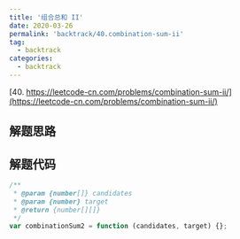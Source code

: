 ```yaml
---
title: '组合总和 II'
date: 2020-03-26
permalink: 'backtrack/40.combination-sum-ii'
tag:
  - backtrack
categories:
  - backtrack
---
```


[40. https://leetcode-cn.com/problems/combination-sum-ii/](https://leetcode-cn.com/problems/combination-sum-ii/)

## 解题思路

## 解题代码

```js
/**
 * @param {number[]} candidates
 * @param {number} target
 * @return {number[][]}
 */
var combinationSum2 = function (candidates, target) {};
```
